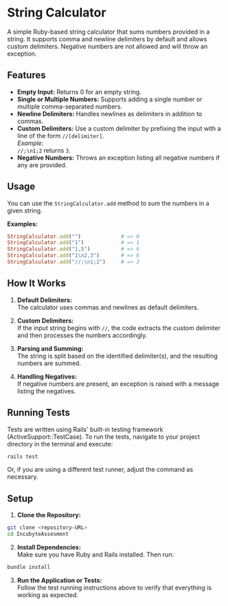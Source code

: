# String Calculator

A simple Ruby-based string calculator that sums numbers provided in a string. It supports comma and newline delimiters by default and allows custom delimiters. Negative numbers are not allowed and will throw an exception.

## Features

- **Empty Input:** Returns 0 for an empty string.
- **Single or Multiple Numbers:** Supports adding a single number or multiple comma-separated numbers.
- **Newline Delimiters:** Handles newlines as delimiters in addition to commas.
- **Custom Delimiters:** Use a custom delimiter by prefixing the input with a line of the form `//[delimiter]`.  
  *Example:*  
  `//;\n1;2` returns `3`.
- **Negative Numbers:** Throws an exception listing all negative numbers if any are provided.

## Usage

You can use the `StringCalculator.add` method to sum the numbers in a given string.

**Examples:**

```ruby
StringCalculator.add("")             # => 0
StringCalculator.add("1")            # => 1
StringCalculator.add("1,5")          # => 6
StringCalculator.add("1\n2,3")       # => 6
StringCalculator.add("//;\n1;2")     # => 3
```

## How It Works

1. **Default Delimiters:**  
   The calculator uses commas and newlines as default delimiters.

2. **Custom Delimiters:**  
   If the input string begins with `//`, the code extracts the custom delimiter and then processes the numbers accordingly.

3. **Parsing and Summing:**  
   The string is split based on the identified delimiter(s), and the resulting numbers are summed.

4. **Handling Negatives:**  
   If negative numbers are present, an exception is raised with a message listing the negatives.

## Running Tests

Tests are written using Rails' built-in testing framework (ActiveSupport::TestCase). To run the tests, navigate to your project directory in the terminal and execute:

```bash
rails test
```

Or, if you are using a different test runner, adjust the command as necessary.

## Setup

1. **Clone the Repository:**

```bash
git clone <repository-URL>
cd IncubyteAssesment
```

2. **Install Dependencies:**  
   Make sure you have Ruby and Rails installed. Then run:

```bash
bundle install
```

3. **Run the Application or Tests:**  
   Follow the test running instructions above to verify that everything is working as expected.